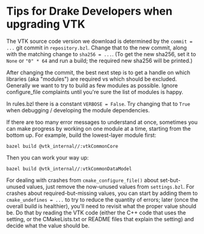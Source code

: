 
# Tips for Drake Developers when upgrading VTK

The VTK source code version we download is determined by the `commit = ...`
git commit in `repository.bzl`.  Change that to the new commit, along with
the matching change to `sha256 = ...`. (To get the new sha256, set it to
`None` or `"0" * 64` and run a build; the required new sha256 will be printed.)

After changing the commit, the best next step is to get a handle on which
libraries (aka "modules") are required vs which should be excluded. Generally
we want to try to build as few modules as possible. Ignore configure_file
complaints until you're sure the list of modules is happy.

In rules.bzl there is a constant `VERBOSE = False`. Try changing that to `True`
when debugging / developing the module dependencies.

If there are too many error messages to understand at once, sometimes you can
make progress by working on one module at a time, starting from the bottom up.
For example, build the lowest-layer module first:

```
bazel build @vtk_internal//:vtkCommonCore
```

Then you can work your way up:

```
bazel build @vtk_internal//:vtkCommonDataModel
```

For dealing with crashes from `cmake_configure_file()` about set-but-unused
values, just remove the now-unused values from `settings.bzl`. For crashes about
required-but-missing values, you can start by adding them to `cmake_undefines =
...` to try to reduce the quantity of errors; later (once the overall build is
healthier), you'll need to revisit what the proper value should be. Do that by
reading the VTK code (either the C++ code that uses the setting, or the
CMakeLists.txt or README files that explain the setting) and decide what the
value should be.
